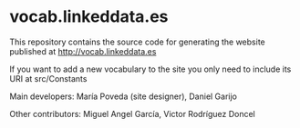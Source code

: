 vocab.linkeddata.es
===================

This repository contains the source code for generating the website published at http://vocab.linkeddata.es

If you want to add a new vocabulary to the site you only need to include its URI at src/Constants

Main developers: María Poveda (site designer), Daniel Garijo 

Other contributors: Miguel Angel García, Victor Rodríguez Doncel
